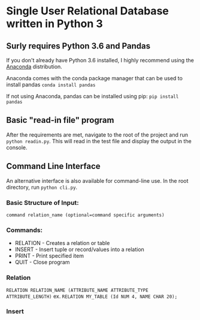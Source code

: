 # Single User Relational Database written in Python 3

## Surly requires Python 3.6 and Pandas

If you don't already have Python 3.6 installed, I highly recommend using the [Anaconda](https://www.continuum.io/downloads) distribution.

Anaconda comes with the conda package manager that can be used to install pandas
`conda install pandas`

If not using Anaconda, pandas can be installed using pip:
`pip install pandas`

## Basic "read-in file" program
After the requirements are met, navigate to the root of the project and run `python readin.py`. This will read in the test file and display the output in the console.

## Command Line Interface
An alternative interface is also available for command-line use. In the root directory, run `python cli.py`.

### Basic Structure of Input:
`command relation_name (optional=command specific arguments)`

### Commands:
* RELATION - Creates a relation or table
* INSERT - Insert tuple or record/values into a relation
* PRINT - Print specified item
* QUIT - Close program

### Relation
`RELATION RELATION_NAME (ATTRIBUTE_NAME ATTRIBUTE_TYPE ATTRIBUTE_LENGTH)`
ex. `RELATION MY_TABLE (Id NUM 4, NAME CHAR 20);`

### Insert

